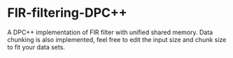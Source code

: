 # FIR-filtering-DPC++
A DPC++ implementation of FIR filter with unified shared memory.
Data chunking is also implemented, feel free to edit the input size and chunk size to fit your data sets.
